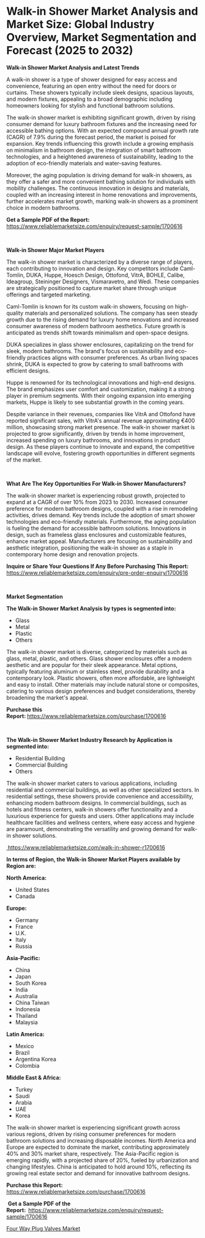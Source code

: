 <p><h1>Walk-in Shower Market Analysis and Market Size: Global Industry Overview, Market Segmentation and Forecast (2025 to 2032)</h1></p><p><strong>Walk-in Shower Market Analysis and Latest Trends</strong></p>
<p><p>A walk-in shower is a type of shower designed for easy access and convenience, featuring an open entry without the need for doors or curtains. These showers typically include sleek designs, spacious layouts, and modern fixtures, appealing to a broad demographic including homeowners looking for stylish and functional bathroom solutions. </p><p>The walk-in shower market is exhibiting significant growth, driven by rising consumer demand for luxury bathroom fixtures and the increasing need for accessible bathing options. With an expected compound annual growth rate (CAGR) of 7.9% during the forecast period, the market is poised for expansion. Key trends influencing this growth include a growing emphasis on minimalism in bathroom design, the integration of smart bathroom technologies, and a heightened awareness of sustainability, leading to the adoption of eco-friendly materials and water-saving features. </p><p>Moreover, the aging population is driving demand for walk-in showers, as they offer a safer and more convenient bathing solution for individuals with mobility challenges. The continuous innovation in designs and materials, coupled with an increasing interest in home renovations and improvements, further accelerates market growth, marking walk-in showers as a prominent choice in modern bathrooms.</p></p>
<p><strong>Get a Sample PDF of the Report:&nbsp;</strong> <a href="https://www.reliablemarketsize.com/enquiry/request-sample/1700616?utm_campaign=3447&utm_medium=2&utm_source=Github&utm_content=ia&utm_term=27032025&utm_id=walk-in-shower">https://www.reliablemarketsize.com/enquiry/request-sample/1700616</a></p>
<p>&nbsp;</p>
<p><strong>Walk-in Shower Major Market Players</strong></p>
<p><p>The walk-in shower market is characterized by a diverse range of players, each contributing to innovation and design. Key competitors include Caml-Tomlin, DUKA, Huppe, Hoesch Design, Ottofond, VitrA, BOHLE, Calibe, Ideagroup, Steininger Designers, Vismaravetro, and Wedi. These companies are strategically positioned to capture market share through unique offerings and targeted marketing.</p><p>Caml-Tomlin is known for its custom walk-in showers, focusing on high-quality materials and personalized solutions. The company has seen steady growth due to the rising demand for luxury home renovations and increased consumer awareness of modern bathroom aesthetics. Future growth is anticipated as trends shift towards minimalism and open-space designs.</p><p>DUKA specializes in glass shower enclosures, capitalizing on the trend for sleek, modern bathrooms. The brand's focus on sustainability and eco-friendly practices aligns with consumer preferences. As urban living spaces shrink, DUKA is expected to grow by catering to small bathrooms with efficient designs.</p><p>Huppe is renowned for its technological innovations and high-end designs. The brand emphasizes user comfort and customization, making it a strong player in premium segments. With their ongoing expansion into emerging markets, Huppe is likely to see substantial growth in the coming years.</p><p>Despite variance in their revenues, companies like VitrA and Ottofond have reported significant sales, with VitrA's annual revenue approximating €400 million, showcasing strong market presence. The walk-in shower market is projected to grow significantly, driven by trends in home improvement, increased spending on luxury bathrooms, and innovations in product design. As these players continue to innovate and expand, the competitive landscape will evolve, fostering growth opportunities in different segments of the market.</p></p>
<p>&nbsp;</p>
<p><strong>What Are The Key Opportunities For Walk-in Shower Manufacturers?</strong></p>
<p><p>The walk-in shower market is experiencing robust growth, projected to expand at a CAGR of over 10% from 2023 to 2030. Increased consumer preference for modern bathroom designs, coupled with a rise in remodeling activities, drives demand. Key trends include the adoption of smart shower technologies and eco-friendly materials. Furthermore, the aging population is fueling the demand for accessible bathroom solutions. Innovations in design, such as frameless glass enclosures and customizable features, enhance market appeal. Manufacturers are focusing on sustainability and aesthetic integration, positioning the walk-in shower as a staple in contemporary home design and renovation projects.</p></p>
<p><strong>Inquire or Share Your Questions If Any Before Purchasing This Report:</strong> <a href="https://www.reliablemarketsize.com/enquiry/pre-order-enquiry/1700616?utm_campaign=3447&utm_medium=2&utm_source=Github&utm_content=ia&utm_term=27032025&utm_id=walk-in-shower">https://www.reliablemarketsize.com/enquiry/pre-order-enquiry/1700616</a></p>
<p>&nbsp;</p>
<p><strong>Market Segmentation</strong></p>
<p><strong>The Walk-in Shower Market Analysis by types is segmented into:</strong></p>
<p><ul><li>Glass</li><li>Metal</li><li>Plastic</li><li>Others</li></ul></p>
<p><p>The walk-in shower market is diverse, categorized by materials such as glass, metal, plastic, and others. Glass shower enclosures offer a modern aesthetic and are popular for their sleek appearance. Metal options, typically featuring aluminum or stainless steel, provide durability and a contemporary look. Plastic showers, often more affordable, are lightweight and easy to install. Other materials may include natural stone or composites, catering to various design preferences and budget considerations, thereby broadening the market's appeal.</p></p>
<p><strong>Purchase this Report:&nbsp;</strong><a href="https://www.reliablemarketsize.com/purchase/1700616?utm_campaign=3447&utm_medium=2&utm_source=Github&utm_content=ia&utm_term=27032025&utm_id=walk-in-shower">https://www.reliablemarketsize.com/purchase/1700616</a></p>
<p>&nbsp;</p>
<p><strong>The Walk-in Shower Market Industry Research by Application is segmented into:</strong></p>
<p><ul><li>Residential Building</li><li>Commercial Building</li><li>Others</li></ul></p>
<p><p>The walk-in shower market caters to various applications, including residential and commercial buildings, as well as other specialized sectors. In residential settings, these showers provide convenience and accessibility, enhancing modern bathroom designs. In commercial buildings, such as hotels and fitness centers, walk-in showers offer functionality and a luxurious experience for guests and users. Other applications may include healthcare facilities and wellness centers, where easy access and hygiene are paramount, demonstrating the versatility and growing demand for walk-in shower solutions.</p></p>
<p><a href="https://www.reliablemarketsize.com/walk-in-shower-r1700616?utm_campaign=3447&utm_medium=2&utm_source=Github&utm_content=ia&utm_term=27032025&utm_id=walk-in-shower">&nbsp;https://www.reliablemarketsize.com/walk-in-shower-r1700616</a></p>
<p><strong>In terms of Region, the Walk-in Shower Market Players available by Region are:</strong></p>
<p>
    <p> <strong> North America: </strong>
        <ul>
            <li>United States</li>
            <li>Canada</li>
        </ul>
        </p> 
    <p> <strong> Europe: </strong>
        <ul>
            <li>Germany</li>
            <li>France</li>
            <li>U.K.</li>
            <li>Italy</li>
            <li>Russia</li>
        </ul>
        </p> 
    <p> <strong> Asia-Pacific: </strong>
        <ul>
            <li>China</li>
            <li>Japan</li>
            <li>South Korea</li>
            <li>India</li>
            <li>Australia</li>
            <li>China Taiwan</li>
            <li>Indonesia</li>
            <li>Thailand</li>
            <li>Malaysia</li>
        </ul>
        </p> 
    <p> <strong> Latin America: </strong>
        <ul>
            <li>Mexico</li>
            <li>Brazil</li>
            <li>Argentina Korea</li>
            <li>Colombia</li>
        </ul>
        </p> 
    <p> <strong> Middle East & Africa: </strong>
        <ul>
            <li>Turkey</li>
            <li>Saudi</li>
            <li>Arabia</li>
            <li>UAE</li>
            <li>Korea</li>
        </ul>
    </p>
    </p>
<p><p>The walk-in shower market is experiencing significant growth across various regions, driven by rising consumer preferences for modern bathroom solutions and increasing disposable incomes. North America and Europe are expected to dominate the market, contributing approximately 40% and 30% market share, respectively. The Asia-Pacific region is emerging rapidly, with a projected share of 20%, fueled by urbanization and changing lifestyles. China is anticipated to hold around 10%, reflecting its growing real estate sector and demand for innovative bathroom designs.</p></p>
<p><strong>Purchase this Report: </strong><a href="https://www.reliablemarketsize.com/purchase/1700616?utm_campaign=3447&utm_medium=2&utm_source=Github&utm_content=ia&utm_term=27032025&utm_id=walk-in-shower">https://www.reliablemarketsize.com/purchase/1700616</a></p>
<p>&nbsp;<strong>Get a Sample PDF of the Report:&nbsp;&nbsp;</strong><a href="https://www.reliablemarketsize.com/enquiry/request-sample/1700616?utm_campaign=3447&utm_medium=2&utm_source=Github&utm_content=ia&utm_term=27032025&utm_id=walk-in-shower">https://www.reliablemarketsize.com/enquiry/request-sample/1700616</a></p>
<p><strong></strong></p>
<p><p><a href="https://github.com/ancsyanagha/Market-Research-Report-List-1/blob/main/four-way-plug-valves-market.md?utm_campaign=3447&utm_medium=2&utm_source=Github&utm_content=ia&utm_term=27032025&utm_id=walk-in-shower">Four Way Plug Valves Market</a></p></p>